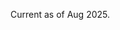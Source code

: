 Current as of Aug 2025.

<object data="./cv_agu_2025.pdf" width="1000" height="1000" type='application/pdf'></object>
